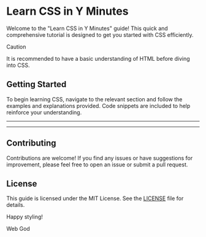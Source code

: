 # Learn CSS in Y Minutes

Welcome to the "Learn CSS in Y Minutes" guide! This quick and comprehensive tutorial is designed to get you started with CSS efficiently.

> [!CAUTION]
> It is recommended to have a basic understanding of HTML before diving into CSS.

## Getting Started

To begin learning CSS, navigate to the relevant section and follow the examples and explanations provided. Code snippets are included to help reinforce your understanding.

---


---

## Contributing

Contributions are welcome! If you find any issues or have suggestions for improvement, please feel free to open an issue or submit a pull request.

## License

This guide is licensed under the MIT License. See the [LICENSE](LICENSE) file for details.

Happy styling!

Web God
